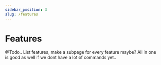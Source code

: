 ```yaml
---
sidebar_position: 3
slug: /features
---
```


# Features

@Todo.. List features, make a subpage for every feature maybe? All in one is good as well if we dont have a lot of commands yet..